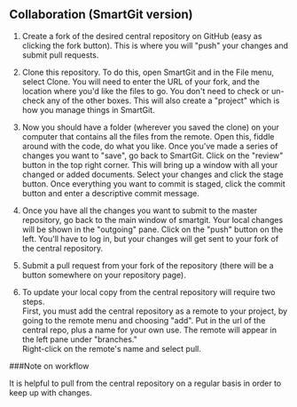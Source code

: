Collaboration (SmartGit version)
-------------------------------

1. Create a fork of the desired central repository on GitHub (easy as clicking 
the fork button).  This is where you will "push" your changes and submit pull
requests.  

2. Clone this repository.  To do this, open SmartGit and in the File menu, select 
Clone.  You will need to enter the URL of your fork, and the location where you'd like
the files to go.  You don't need to check or un-check any of the other boxes.  This will
also create a "project" which is how you manage things in SmartGit.  

3.  Now you should have a folder (wherever you saved the clone) on your computer 
that contains all the files from the remote.  Open this, fiddle around with the code, 
do what you like.  Once you've made a series of changes you want to "save", go back 
to SmartGit.  Click on the "review" button in the top right corner.  This will bring up
a window with all your changed or added documents.  Select your changes and click the 
stage button.  Once everything you want to commit is staged, click the commit button
and enter a descriptive commit message.  

4.  Once you have all the changes you want to submit to the master repository, go back to 
the main window of smartgit.  Your local changes will be shown in the "outgoing" pane. 
Click on the "push" button on the left.  You'll have to 
log in, but your changes will get sent to your fork of the central repository.  

5. Submit a pull request from your fork of the repository (there will be a button 
somewhere on your repository page).  

6. To update your local copy from the central repository will require two steps.  
First, you must add the central repository as a remote to your project, by going 
to the remote menu and choosing "add".  Put in the url of the central repo, plus a 
name for your own use.  The remote will appear in the left pane under "branches."  
Right-click on the remote's name and select pull. 

###Note on workflow

It is helpful to pull from the central repository 
on a regular basis in order to keep up with 
changes.
